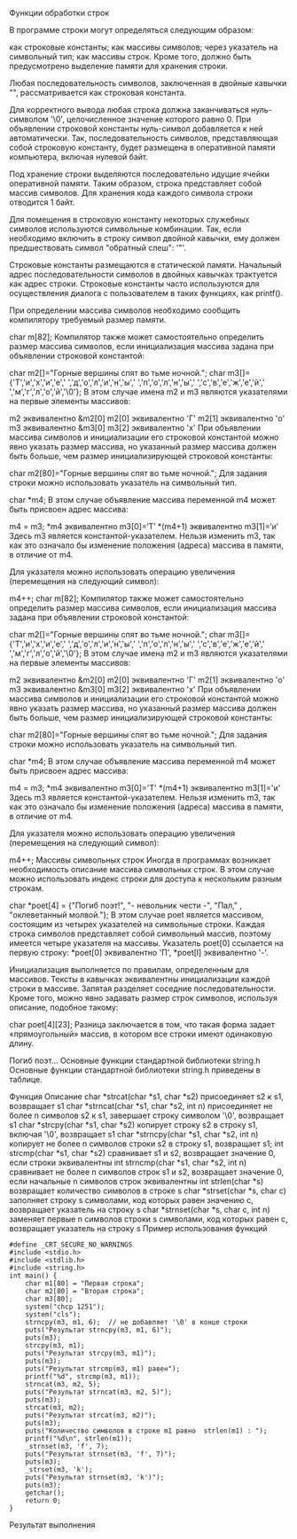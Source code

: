 Функции обработки строк

В программе строки могут определяться следующим образом:

как строковые константы;
как массивы символов;
через указатель на символьный тип;
как массивы строк.
Кроме того, должно быть предусмотрено выделение памяти для хранения строки.

Любая последовательность символов, заключенная в двойные кавычки "", рассматривается как строковая константа.

Для корректного вывода любая строка должна заканчиваться нуль-символом '\0', целочисленное значение которого равно 0. При объявлении строковой константы нуль-символ добавляется к ней автоматически. Так, последовательность символов, представляющая собой строковую константу, будет размещена в оперативной памяти компьютера, включая нулевой байт.

Под хранение строки выделяются последовательно идущие ячейки оперативной памяти. Таким образом, строка представляет собой массив символов. Для хранения кода каждого символа строки отводится 1 байт.

Для помещения в строковую константу некоторых служебных символов используются символьные комбинации. Так, если необходимо включить в строку символ двойной кавычки, ему должен предшествовать символ "обратный слеш": '\"'.

Строковые константы размещаются в статической памяти. Начальный адрес последовательности символов в двойных кавычках трактуется как адрес строки. Строковые константы часто используются для осуществления диалога с пользователем в таких функциях, как printf().

При определении массива символов необходимо сообщить компилятору требуемый размер памяти.

 char m[82];
Компилятор также может самостоятельно определить размер массива символов, если инициализация массива задана при объявлении строковой константой:

 
 char m2[]="Горные вершины спят во тьме ночной.";
char m3[]={'Т','и','х','и','е',' ','д','о','л','и','н','ы',' ','п','о','л','н','ы',' ','с','в','е','ж','е','й',' ','м','г','л','о','й','\0'};
В этом случае имена m2 и m3 являются указателями на первые элементы массивов:

m2        эквивалентно &m2[0]
m2[0]     эквивалентно 'Г'
m2[1]     эквивалентно 'o'
m3        эквивалентно &m3[0]
m3[2]     эквивалентно 'x'
При объявлении массива символов и инициализации его строковой константой можно явно указать размер массива, но указанный размер массива должен быть больше, чем размер инициализирующей строковой константы:

 char m2[80]="Горные вершины спят во тьме ночной.";
Для задания строки можно использовать указатель на символьный тип.

 char *m4;
В этом случае объявление массива переменной m4 может быть присвоен адрес массива:

 
 
 m4 = m3;
*m4       эквивалентно m3[0]=‘Т’
*(m4+1)   эквивалентно m3[1]=‘и’
Здесь m3 является константой-указателем. Нельзя изменить m3, так как это означало бы изменение положения (адреса) массива в памяти, в отличие от m4.

Для указателя можно использовать операцию увеличения (перемещения на следующий символ):

 m4++;
 char m[82];
Компилятор также может самостоятельно определить размер массива символов, если инициализация массива задана при объявлении строковой константой:

 
 char m2[]="Горные вершины спят во тьме ночной.";
char m3[]={'Т','и','х','и','е',' ','д','о','л','и','н','ы',' ','п','о','л','н','ы',' ','с','в','е','ж','е','й',' ','м','г','л','о','й','\0'};
В этом случае имена m2 и m3 являются указателями на первые элементы массивов:

m2        эквивалентно &m2[0]
m2[0]     эквивалентно 'Г'
m2[1]     эквивалентно 'o'
m3        эквивалентно &m3[0]
m3[2]     эквивалентно 'x'
При объявлении массива символов и инициализации его строковой константой можно явно указать размер массива, но указанный размер массива должен быть больше, чем размер инициализирующей строковой константы:

 char m2[80]="Горные вершины спят во тьме ночной.";
Для задания строки можно использовать указатель на символьный тип.

 char *m4;
В этом случае объявление массива переменной m4 может быть присвоен адрес массива:

 
 
 m4 = m3;
*m4       эквивалентно m3[0]='Т'
*(m4+1)   эквивалентно m3[1]='и'
Здесь m3 является константой-указателем. Нельзя изменить m3, так как это означало бы изменение положения (адреса) массива в памяти, в отличие от m4.

Для указателя можно использовать операцию увеличения (перемещения на следующий символ):

 m4++;
Массивы символьных строк
Иногда в программах возникает необходимость описание массива символьных строк. В этом случае можно использовать индекс строки для доступа к нескольким разным строкам.

 
 char *poet[4] = {"Погиб поэт!", "- невольник чести -",
"Пал," , "оклеветанный молвой."};
В этом случае poet является массивом, состоящим из четырех указателей на символьные строки. Каждая строка символов представляет собой символьный массив, поэтому имеется четыре указателя на массивы. Указатель poet[0] ссылается на первую строку:
*poet[0] эквивалентно 'П', *poet[l] эквивалентно '-'.

Инициализация выполняется по правилам, определенным для массивов. Тексты в кавычках эквивалентны инициализации каждой строки в массиве. Запятая разделяет соседние последовательности. Кроме того, можно явно задавать размер строк символов, используя описание, подобное такому:

 char poet[4][23];
Разница заключается в том, что такая форма задает «прямоугольный» массив, в котором все строки имеют одинаковую длину.

Погиб поэт...
Основные функции стандартной библиотеки string.h
Основные функции стандартной библиотеки string.h приведены в таблице.

Функция	Описание
char *strcat(char *s1, char *s2)
присоединяет s2 к s1, возвращает s1
char *strncat(char *s1, char *s2, int n)
присоединяет не более n символов s2 к s1, завершает строку символом '\0', возвращает s1
char *strсpy(char *s1, char *s2)
копирует строку s2 в строку s1, включая '\0', возвращает s1
char *strncpy(char *s1, char *s2, int n)
копирует не более n символов строки s2 в строку s1, возвращает s1;
int strcmp(char *s1, char *s2)
сравнивает s1 и s2, возвращает значение 0, если строки эквивалентны
int strncmp(char *s1, char *s2, int n)
сравнивает не более n символов строк s1 и s2, возвращает значение 0, если начальные n символов строк эквивалентны
int strlen(char *s)
возвращает количество символов в строке s
char *strset(char *s, char c)
заполняет строку s символами, код которых равен значению c, возвращает указатель на строку s
char *strnset(char *s, char c, int n)
заменяет первые n символов строки s символами, код которых равен c, возвращает указатель на строку s
Пример использования функций






```
#define _CRT_SECURE_NO_WARNINGS
#include <stdio.h>
#include <stdlib.h>
#include <string.h>
int main() {
    char m1[80] = "Первая строка";
    char m2[80] = "Вторая строка";
    char m3[80];
    system("chcp 1251");
    system("cls");
    strncpy(m3, m1, 6);  // не добавляет '\0' в конце строки
    puts("Результат strncpy(m3, m1, 6)");
    puts(m3);
    strcpy(m3, m1);
    puts("Результат strcpy(m3, m1)");
    puts(m3);
    puts("Результат strcmp(m3, m1) равен");
    printf("%d", strcmp(m3, m1));
    strncat(m3, m2, 5);
    puts("Результат strncat(m3, m2, 5)");
    puts(m3);
    strcat(m3, m2);
    puts("Результат strcat(m3, m2)");
    puts(m3);
    puts("Количество символов в строке m1 равно  strlen(m1) : ");
    printf("%d\n", strlen(m1));
    _strnset(m3, 'f', 7);
    puts("Результат strnset(m3, 'f', 7)");
    puts(m3);
    _strset(m3, 'k');
    puts("Результат strnset(m3, 'k')");
    puts(m3);
    getchar();
    return 0;
}
```

Результат выполнения
